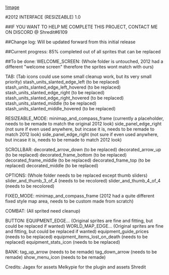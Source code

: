 [!image](https://img.onl/2d6OIO)

#2012 INTERFACE (RESIZEABLE) 1.0 

##IF YOU WANT TO HELP ME COMPLETE THIS PROJECT, CONTACT ME ON DISCORD @ Shredit#6109

##Change log:
Will be updated forward from this initial release

##Current progress:
85% completed out of all sprites that can be replaced

##To be done:
WELCOME_SCREEN:
(Whole folder is untouched, 2012 had a different "welcome screen" therefore the sprites wont match with ours)

TAB:
(Tab icons could use some small cleanup work, but its very small priority)
stash_units_slanted_edge_left (to be replaced)
stash_units_slanted_edge_left_hovered (to be replaced)
stash_units_slanted_edge_right (to be replaced)
stash_units_slanted_edge_right_hovered (to be replaced)
stash_units_slanted_middle (to be replaced)
stash_units_slanted_middle_hovered (to be replaced)


RESIZEABLE_MODE:
minimap_and_compass_frame (currently a placeholder, needs to be remade to match the original 2012 look)
side_panel_edge_right (not sure if even used anywhere, but incase it is, needs to be remade to match 2012 look)
side_panel_edge_right (not sure if even used anywhere, but incase it is, needs to be remade to match 2012 look)

SCROLLBAR:
decorated_arrow_down (to be replaced)
decorated_arrow_up (to be replaced)
decorated_frame_bottom (to be replaced)
decorated_frame_middle (to be replaced)
decorated_frame_top (to be replaced)
decorated_middle (to be replaced)

OPTIONS:
(Whole folder needs to be replaced except thumb sliders)
slider_and_thumb_3_of_4 (needs to be recolored)
slider_and_thumb_4_of_4 (needs to be recolored)

FIXED_MODE:
minimap_and_compass_frame (2012 had a quite different fixed style map area, needs to be custom made from scratch)

COMBAT:
(All sprited need cleanup)

BUTTON:
EQUIPMENT_EDGE... (Original sprites are fine and fitting, but could be replaced if wanted)
WORLD_MAP_EDGE... (Original sprites are fine and fitting, but could be replaced if wanted)
equipment_guide_prices (needs to be replaced)
equipment_items_lost_on_death (needs to be replaced)
equipment_stats_icon (needs to be replaced)

BANK:
tag_up_arrow (needs to be remade)
tag_down_arrow (needs to be remade)
show_menu_icon (needs to be remade)

Credits:
Jagex for assets
Melkypie for the plugin and assets
Shredit
